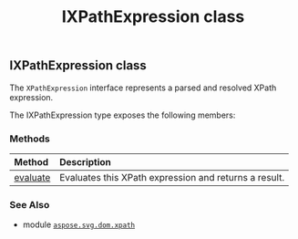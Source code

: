 ﻿---
title: IXPathExpression class
second_title: Aspose.SVG for Python via .NET API References
description: 
type: docs
weight: 20
url: /python-net/aspose.svg.dom.xpath/ixpathexpression/
is_root: false
---

## IXPathExpression class

The `XPathExpression` interface represents a parsed and resolved XPath expression.



The IXPathExpression type exposes the following members:

### Methods
| Method | Description |
| :- | :- |
| [evaluate](/svg/python-net/aspose.svg.dom.xpath/ixpathexpression/evaluate/#aspose.svg.dom.Node-aspose.svg.dom.xpath.XPathResultType-any) | Evaluates this XPath expression and returns a result. |



### See Also
* module [`aspose.svg.dom.xpath`](..)
